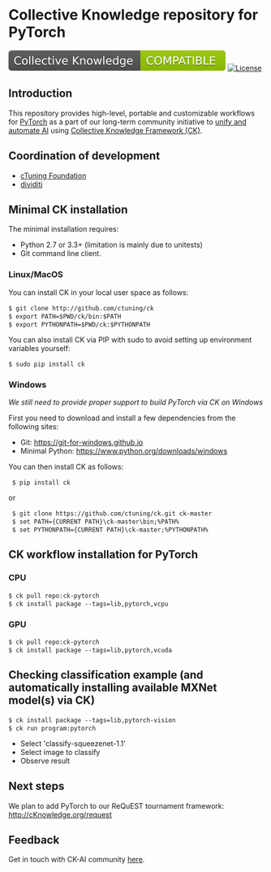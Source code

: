 # Collective Knowledge repository for PyTorch

[![compatibility](https://github.com/ctuning/ck-guide-images/blob/master/ck-compatible.svg)](https://github.com/ctuning/ck)
[![License](https://img.shields.io/badge/License-BSD%203--Clause-blue.svg)](https://opensource.org/licenses/BSD-3-Clause)

## Introduction

This repository provides high-level, portable and customizable workflows
for [PyTorch](http://pytorch.org) 
as a part of our long-term community initiative
to [unify and automate AI](http://cKnowledge.org/ai) 
using [Collective Knowledge Framework (CK)](http://github.com/ctuning/ck/wiki).

## Coordination of development

* [cTuning Foundation](http://cTuning.org)
* [dividiti](http://dividiti.com)

## Minimal CK installation

The minimal installation requires:

* Python 2.7 or 3.3+ (limitation is mainly due to unitests)
* Git command line client.

### Linux/MacOS

You can install CK in your local user space as follows:

```
$ git clone http://github.com/ctuning/ck
$ export PATH=$PWD/ck/bin:$PATH
$ export PYTHONPATH=$PWD/ck:$PYTHONPATH
```

You can also install CK via PIP with sudo to avoid setting up environment variables yourself:

```
$ sudo pip install ck
```

### Windows

*We still need to provide proper support to build PyTorch via CK on Windows*

First you need to download and install a few dependencies from the following sites:

* Git: https://git-for-windows.github.io
* Minimal Python: https://www.python.org/downloads/windows

You can then install CK as follows:
```
 $ pip install ck
```

or


```
 $ git clone https://github.com/ctuning/ck.git ck-master
 $ set PATH={CURRENT PATH}\ck-master\bin;%PATH%
 $ set PYTHONPATH={CURRENT PATH}\ck-master;%PYTHONPATH%
```

## CK workflow installation for PyTorch 

### CPU

```
$ ck pull repo:ck-pytorch
$ ck install package --tags=lib,pytorch,vcpu
```

### GPU

```
$ ck pull repo:ck-pytorch
$ ck install package --tags=lib,pytorch,vcuda
```

## Checking classification example (and automatically installing available MXNet model(s) via CK)

```
$ ck install package --tags=lib,pytorch-vision
$ ck run program:pytorch
```

* Select 'classify-squeezenet-1.1'
* Select image to classify
* Observe result

## Next steps

We plan to add PyTorch to our ReQuEST tournament framework: http://cKnowledge.org/request

## Feedback

Get in touch with CK-AI community [here](https://github.com/ctuning/ck/wiki/Contacts). 
